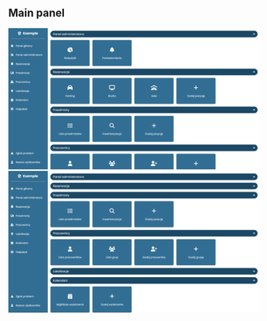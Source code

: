 ## Main panel
![img.png](website/documentation/main_panel.png)
![img.png](website/documentation/main_panel_2.png)